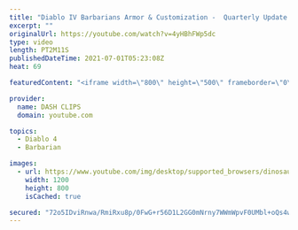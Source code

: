 ```yaml
---
title: "Diablo IV Barbarians Armor & Customization -  Quarterly Update June 2021"
excerpt: ""
originalUrl: https://youtube.com/watch?v=4yHBhFWp5dc
type: video
length: PT2M11S
publishedDateTime: 2021-07-01T05:23:08Z
heat: 69

featuredContent: "<iframe width=\"800\" height=\"500\" frameborder=\"0\" src=\"https://www.youtube.com/embed/4yHBhFWp5dc\" allow=\"accelerometer; autoplay; encrypted-media; gyroscope; picture-in-picture\" allowfullscreen></iframe>"

provider:
  name: DASH CLIPS
  domain: youtube.com

topics:
  - Diablo 4
  - Barbarian

images:
  - url: https://www.youtube.com/img/desktop/supported_browsers/dinosaur.png
    width: 1200
    height: 800
    isCached: true

secured: "72o5IDviRnwa/RmiRxu8p/0FwG+r56D1L2GG0mNrny7WWmWpvF0UMbl+oQs4wvx5Rt6tV7FCi88f3Xrcq9xq9ZuGImyVq4Pf7PXrKSei29Hgl2rz3hp7EicHZEbnh5ojTP0CPYp0kfBJcPQ+UEw07QFpMLN8ipoWLrJXZst6moG3qJl2Amo5oqbvHYjXbwQptH6PLN3AwKyaModshJEM11VyczXddwY0Ql8Bh3PR1nXVyvEBiezvc0d2+dxm5F/y3CEBQrzCV7d115+anmi9K0gA9UcLg2Oap6JJGc3iJ0ScnVRdWy9u89Hc8kBrlw4inqheYyhbK8amy5/ZDgfS0W+mb8SW3StxPwfpNnU9keD4KwgdMIU6qLHuqQhYN76Sz9VTn6CqoMt5XZaO07zQWHm8PwV7jkjcYwXJNTMCsUQ=;bdaNywVVNneAvDXv1aVudQ=="
---
```



